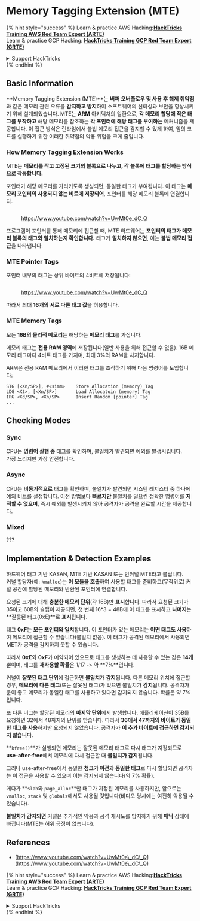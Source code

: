 # Memory Tagging Extension (MTE)

{% hint style="success" %}
Learn & practice AWS Hacking:<img src="/.gitbook/assets/arte.png" alt="" data-size="line">[**HackTricks Training AWS Red Team Expert (ARTE)**](https://training.hacktricks.xyz/courses/arte)<img src="/.gitbook/assets/arte.png" alt="" data-size="line">\
Learn & practice GCP Hacking: <img src="/.gitbook/assets/grte.png" alt="" data-size="line">[**HackTricks Training GCP Red Team Expert (GRTE)**<img src="/.gitbook/assets/grte.png" alt="" data-size="line">](https://training.hacktricks.xyz/courses/grte)

<details>

<summary>Support HackTricks</summary>

* Check the [**subscription plans**](https://github.com/sponsors/carlospolop)!
* **Join the** 💬 [**Discord group**](https://discord.gg/hRep4RUj7f) or the [**telegram group**](https://t.me/peass) or **follow** us on **Twitter** 🐦 [**@hacktricks\_live**](https://twitter.com/hacktricks\_live)**.**
* **Share hacking tricks by submitting PRs to the** [**HackTricks**](https://github.com/carlospolop/hacktricks) and [**HackTricks Cloud**](https://github.com/carlospolop/hacktricks-cloud) github repos.

</details>
{% endhint %}

## Basic Information

**Memory Tagging Extension (MTE)**는 **버퍼 오버플로우 및 사용 후 해제 취약점**과 같은 메모리 관련 오류를 **감지하고 방지**하여 소프트웨어의 신뢰성과 보안을 향상시키기 위해 설계되었습니다. MTE는 **ARM** 아키텍처의 일환으로, **각 메모리 할당에 작은 태그를 부착하고** 해당 메모리를 참조하는 **각 포인터에 해당 태그를 부여하는** 메커니즘을 제공합니다. 이 접근 방식은 런타임에서 불법 메모리 접근을 감지할 수 있게 하여, 임의 코드를 실행하기 위한 이러한 취약점의 악용 위험을 크게 줄입니다.

### **How Memory Tagging Extension Works**

MTE는 **메모리를 작고 고정된 크기의 블록으로 나누고, 각 블록에 태그를 할당하는 방식으로 작동합니다.** 

포인터가 해당 메모리를 가리키도록 생성되면, 동일한 태그가 부여됩니다. 이 태그는 **메모리 포인터의 사용되지 않는 비트에 저장되어**, 포인터를 해당 메모리 블록에 연결합니다.

<figure><img src="../../.gitbook/assets/image (1202).png" alt=""><figcaption><p><a href="https://www.youtube.com/watch?v=UwMt0e_dC_Q">https://www.youtube.com/watch?v=UwMt0e_dC_Q</a></p></figcaption></figure>

프로그램이 포인터를 통해 메모리에 접근할 때, MTE 하드웨어는 **포인터의 태그가 메모리 블록의 태그와 일치하는지 확인합니다.** 태그가 **일치하지 않으면**, 이는 **불법 메모리 접근**을 나타냅니다.

### MTE Pointer Tags

포인터 내부의 태그는 상위 바이트의 4비트에 저장됩니다:

<figure><img src="../../.gitbook/assets/image (1203).png" alt=""><figcaption><p><a href="https://www.youtube.com/watch?v=UwMt0e_dC_Q">https://www.youtube.com/watch?v=UwMt0e_dC_Q</a></p></figcaption></figure>

따라서 최대 **16개의 서로 다른 태그 값**을 허용합니다.

### MTE Memory Tags

모든 **16B의 물리적 메모리**는 해당하는 **메모리 태그**를 가집니다.

메모리 태그는 **전용 RAM 영역**에 저장됩니다(일반 사용을 위해 접근할 수 없음). 16B 메모리 태그마다 4비트 태그를 가지며, 최대 3%의 RAM을 차지합니다.

ARM은 전용 RAM 메모리에서 이러한 태그를 조작하기 위해 다음 명령어를 도입합니다:
```
STG [<Xn/SP>], #<simm>    Store Allocation (memory) Tag
LDG <Xt>, [<Xn/SP>]       Load Allocatoin (memory) Tag
IRG <Xd/SP>, <Xn/SP>      Insert Random [pointer] Tag
...
```
## Checking Modes

### Sync

CPU는 **명령어 실행 중** 태그를 확인하며, 불일치가 발견되면 예외를 발생시킵니다.\
가장 느리지만 가장 안전합니다.

### Async

CPU는 **비동기적으로** 태그를 확인하며, 불일치가 발견되면 시스템 레지스터 중 하나에 예외 비트를 설정합니다. 이전 방법보다 **빠르지만** 불일치를 일으킨 정확한 명령어를 **지적할 수 없으며**, 즉시 예외를 발생시키지 않아 공격자가 공격을 완료할 시간을 제공합니다.

### Mixed

???

## Implementation & Detection Examples

하드웨어 태그 기반 KASAN, MTE 기반 KASAN 또는 인커널 MTE라고 불립니다.\
커널 할당자(예: `kmalloc`)는 **이 모듈을 호출**하여 사용할 태그를 준비하고(무작위로) 커널 공간에 할당된 메모리와 반환된 포인터에 연결합니다.

요청된 크기에 대해 **충분한 메모리 단위**(각 16B)만 **표시**합니다. 따라서 요청된 크기가 35이고 60B의 슬랩이 제공되면, 첫 번째 16\*3 = 48B에 이 태그를 표시하고 **나머지**는 **잘못된 태그(0xE)**로 **표시**됩니다.

태그 **0xF**는 **모든 포인터와 일치**합니다. 이 포인터가 있는 메모리는 **어떤 태그도 사용**하여 메모리에 접근할 수 있습니다(불일치 없음). 이 태그가 공격된 메모리에서 사용되면 MET가 공격을 감지하지 못할 수 있습니다.

따라서 **0xE**와 **0xF**가 예약되어 있으므로 태그를 생성하는 데 사용할 수 있는 값은 **14개**뿐이며, 태그를 **재사용할 확률**은 1/17 -> 약 **7%**입니다.

커널이 **잘못된 태그 단위**에 접근하면 **불일치**가 **감지**됩니다. 다른 메모리 위치에 접근할 경우, **메모리에 다른 태그**(또는 잘못된 태그)가 있으면 불일치가 **감지**됩니다. 공격자가 운이 좋고 메모리가 동일한 태그를 사용하고 있다면 감지되지 않습니다. 확률은 약 7%입니다.

또 다른 버그는 할당된 메모리의 **마지막 단위**에서 발생합니다. 애플리케이션이 35B를 요청하면 32에서 48까지의 단위를 받습니다. 따라서 **36에서 47까지의 바이트가 동일한 태그를 사용**하지만 요청되지 않았습니다. 공격자가 **이 추가 바이트에 접근하면 감지되지 않습니다**.

**`kfree()`**가 실행되면 메모리는 잘못된 메모리 태그로 다시 태그가 지정되므로 **use-after-free**에서 메모리에 다시 접근할 때 **불일치가 감지**됩니다.

그러나 use-after-free에서 동일한 **청크가 이전과 동일한 태그**로 다시 할당되면 공격자는 이 접근을 사용할 수 있으며 이는 감지되지 않습니다(약 7% 확률).

게다가 **`slab`와 `page_alloc`**만 태그가 지정된 메모리를 사용하지만, 앞으로는 `vmalloc`, `stack` 및 `globals`에서도 사용될 것입니다(비디오 당시에는 여전히 악용될 수 있습니다).

**불일치가 감지되면** 커널은 추가적인 악용과 공격 재시도를 방지하기 위해 **패닉** 상태에 빠집니다(MTE는 허위 긍정이 없습니다).

## References

* [https://www.youtube.com/watch?v=UwMt0e\_dC\_Q](https://www.youtube.com/watch?v=UwMt0e\_dC\_Q)

{% hint style="success" %}
Learn & practice AWS Hacking:<img src="/.gitbook/assets/arte.png" alt="" data-size="line">[**HackTricks Training AWS Red Team Expert (ARTE)**](https://training.hacktricks.xyz/courses/arte)<img src="/.gitbook/assets/arte.png" alt="" data-size="line">\
Learn & practice GCP Hacking: <img src="/.gitbook/assets/grte.png" alt="" data-size="line">[**HackTricks Training GCP Red Team Expert (GRTE)**<img src="/.gitbook/assets/grte.png" alt="" data-size="line">](https://training.hacktricks.xyz/courses/grte)

<details>

<summary>Support HackTricks</summary>

* Check the [**subscription plans**](https://github.com/sponsors/carlospolop)!
* **Join the** 💬 [**Discord group**](https://discord.gg/hRep4RUj7f) or the [**telegram group**](https://t.me/peass) or **follow** us on **Twitter** 🐦 [**@hacktricks\_live**](https://twitter.com/hacktricks\_live)**.**
* **Share hacking tricks by submitting PRs to the** [**HackTricks**](https://github.com/carlospolop/hacktricks) and [**HackTricks Cloud**](https://github.com/carlospolop/hacktricks-cloud) github repos.

</details>
{% endhint %}
